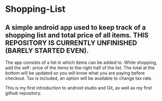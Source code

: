 # Shopping-List
A simple android app used to keep track of a shopping list and total price of all items.
THIS REPOSITORY IS CURRENTLY UNFINISHED (BARELY STARTED EVEN).
----------------------------------------------------------------------------------------
The app consists of a list in which items can be added to. While shopping, add the self-
price of the items to the right half of the list. The total at the bottom will be updated
so you will know what you are paying before checkout. Tax is included, an option will be 
available to change tax rate.

This is my first introduction to android studio and Git, as well as my first github repository.

